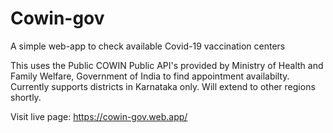 # Cowin-gov
A simple web-app to check available Covid-19 vaccination centers

This uses the Public COWIN Public API's provided by Ministry of Health and Family Welfare, Government of India to  find appointment availabilty.
Currently supports districts in Karnataka only. Will extend to other regions shortly.

Visit live page:
<a href="https://cowin-gov.web.app/ ">https://cowin-gov.web.app/</a>
